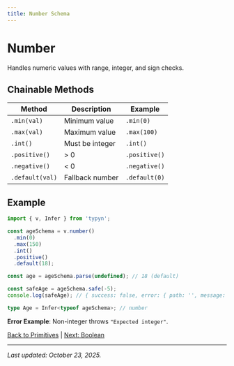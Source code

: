 ```yaml
---
title: Number Schema
---
```


# Number

Handles numeric values with range, integer, and sign checks.

## Chainable Methods
| Method | Description | Example |
|--------|-------------|---------|
| `.min(val)` | Minimum value | `.min(0)` |
| `.max(val)` | Maximum value | `.max(100)` |
| `.int()` | Must be integer | `.int()` |
| `.positive()` | > 0 | `.positive()` |
| `.negative()` | < 0 | `.negative()` |
| `.default(val)` | Fallback number | `.default(0)` |

## Example
```typescript
import { v, Infer } from 'typyn';

const ageSchema = v.number()
  .min(0)
  .max(150)
  .int()
  .positive()
  .default(18);

const age = ageSchema.parse(undefined); // 18 (default)

const safeAge = ageSchema.safe(-5);
console.log(safeAge); // { success: false, error: { path: '', message: 'Expected positive number' } }

type Age = Infer<typeof ageSchema>; // number
```

**Error Example**: Non-integer throws `"Expected integer"`.

[Back to Primitives](/primitives/) | [Next: Boolean](/primitives/boolean)

---

*Last updated: October 23, 2025.*